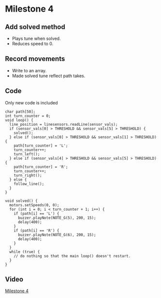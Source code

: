 # Milestone 4
## Add solved method
- Plays tune when solved.
- Reduces speed to 0.

## Record movements
- Write to an array.
- Made solved tune reflect path takes.

## Code
Only new code is included

``` 
char path[50];
int turn_counter = 0;
void loop() {
  line_position = linesensors.readLine(sensor_vals);
  if (sensor_vals[0] > THRESHOLD && sensor_vals[5] > THRESHOLD) {
    solved();
  } else if (sensor_vals[0] > THRESHOLD && sensor_vals[1] > THRESHOLD) {
    path[turn_counter] = 'L';
    turn_counter++;
    turn_left();
  } else if (sensor_vals[4] > THRESHOLD && sensor_vals[5] > THRESHOLD) {
    path[turn_counter] = 'R';
    turn_counter++;
    turn_right();
  } else {
    follow_line();
  }
}

void solved() {
  motors.setSpeeds(0, 0);
  for (int i = 0; i < turn_counter + 1; i++) {
    if (path[i] == 'L') {
      buzzer.playNote(NOTE_G(5), 200, 15);
      delay(400);
    }
    if (path[i] == 'R') {
      buzzer.playNote(NOTE_G(6), 200, 15);
      delay(400);
    }
  }
  while (true) {
    // do nothing so that the main loop() doesn't restart.
  }
}
```
## Video

[Milestone 4](https://drive.google.com/open?id=1Am49HYI3LnfNHxgviCl8bopG7eUUS0zg)